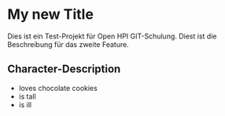 # My new Title
Dies ist ein Test-Projekt für Open HPI GIT-Schulung.
Diest ist die Beschreibung für das zweite Feature.
## Character-Description
* loves chocolate cookies
* is tall
* is ill

